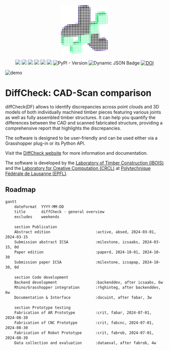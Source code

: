 <p align="center">
    <img src="./logo.png" width="150">
</p>
<p align="center">
    <img src="https://github.com/diffCheckOrg/diffCheck/actions/workflows/cpp-build.yml/badge.svg">
    <img src="https://github.com/diffCheckOrg/diffCheck/actions/workflows/test-pass.yml/badge.svg">
    <img src="https://github.com/diffCheckOrg/diffCheck/actions/workflows/gh-build.yml/badge.svg">
    <img src="https://github.com/diffCheckOrg/diffCheck/actions/workflows/pypi-build.yml/badge.svg">
    <img src="https://github.com/diffCheckOrg/diffCheck/actions/workflows/doc-build.yml/badge.svg">
    <img src="https://github.com/diffCheckOrg/diffCheck/actions/workflows/yak-build.yml/badge.svg">
    <img alt="PyPI - Version" src="https://img.shields.io/pypi/v/diffCheck?style=flat&logo=pypi&logoColor=white&color=blue">
    <img alt="Dynamic JSON Badge" src="https://img.shields.io/badge/dynamic/json?url=https%3A%2F%2Fyak.rhino3d.com%2Fpackages%2FdiffCheck&query=%24.version&logo=rhinoceros&label=Yak&color=%23a3d6ff">
    <a href="https://doi.org/10.5281/zenodo.13843959"><img src="https://zenodo.org/badge/DOI/10.5281/zenodo.13843959.svg" alt="DOI"></a>
</p>

![demo](https://github.com/user-attachments/assets/3c9f353d-7707-4630-aa6d-fe59cbdeae2f)

# DiffCheck: CAD-Scan comparison

diffCheck(DF) allows to identify discrepancies across point clouds and 3D models of both individually machined timber pieces featuring various joints as well as fully assembled timber structures. It can help you quantify the differences between the CAD and scanned fabricated structure, providing a comprehensive report that highlights the discrepancies.

The software is designed to be user-friendly and can be used either via a Grasshopper plug-in or its Python API.

Visit the [DiffCheck website](https://diffcheckorg.github.io/diffCheck/) for more information and documentation.

The software is developed by the [Laboratory of Timber Construction (IBOIS)](https://www.epfl.ch/labs/ibois/) and the [Laboratory for Creative Computation (CRCL)](https://www.epfl.ch/labs/crcl/) at [Polytechnique Fédérale de Lausanne (EPFL)](https://www.epfl.ch/en/).


## Roadmap

```mermaid
gantt
    dateFormat  YYYY-MM-DD
    title       diffCheck - general overview
    excludes    weekends

    section Publication
    Abstract edition                    :active, absed, 2024-03-01, 2024-03-15
    Submission abstract ICSA            :milestone, icsaabs, 2024-03-15, 0d
    Paper edition                       :paperd, 2024-10-01, 2024-10-30
    Submission paper ICSA               :milestone, icsapap, 2024-10-30, 0d

    section Code development
    Backend development                 :backenddev, after icsaabs, 6w
    Rhino/Grasshopper integration       :rhghinteg, after backenddev, 6w
    Documentation & Interface           :docuint, after fabar, 3w

    section Prototype testing
    Fabrication of AR Prototype         :crit, fabar, 2024-07-01, 2024-08-30
    Fabrication of CNC Prototype        :crit, fabcnc, 2024-07-01, 2024-08-30
    Fabrication of Robot Prototype      :crit, fabrob, 2024-07-01, 2024-08-30
    Data collection and evaluation      :dataeval, after fabrob, 4w
```
